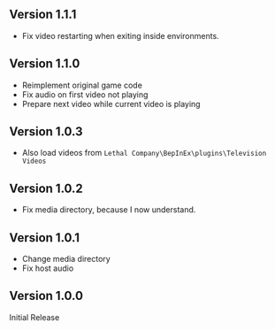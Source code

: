## Version 1.1.1

- Fix video restarting when exiting inside environments.

## Version 1.1.0

- Reimplement original game code
- Fix audio on first video not playing
- Prepare next video while current video is playing

## Version 1.0.3

- Also load videos from `Lethal Company\BepInEx\plugins\Television Videos`

## Version 1.0.2

- Fix media directory, because I now understand.

## Version 1.0.1

- Change media directory
- Fix host audio

## Version 1.0.0

Initial Release
